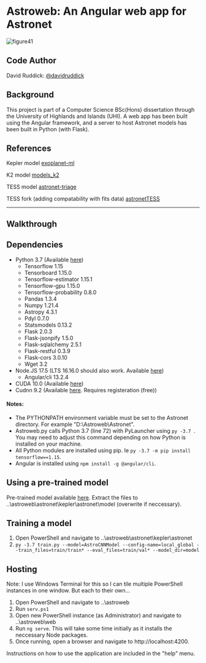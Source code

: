 # Astroweb: An Angular web app for Astronet

![figure41](https://user-images.githubusercontent.com/69145275/181589398-dd0851ef-b1c0-4cba-809f-f60ed819cd92.png)

Code Author
---
David Ruddick: [@davidruddick](https://github.com/davidruddick)

Background
---
This project is part of a Computer Science BSc(Hons) dissertation through the University of Highlands and Islands (UHI). A web app has been built using the Angular framework, and a server to host Astronet models has been built in Python (with Flask).

References
---
Kepler model [exoplanet-ml](https://github.com/google-research/exoplanet-ml/blob/master/exoplanet-ml/astronet/README.md)

K2 model [models_k2](https://github.com/aedattilo/models_K2/blob/master/README.md)

TESS model [astronet-triage](https://github.com/yuliang419/Astronet-Triage/blob/master/README.md)

TESS fork (adding compatability with fits data) [astronetTESS](https://github.com/B1ack2un/AstronetTESS/blob/main/README.md)

---

## Walkthrough

Dependencies
---
 - Python 3.7 (Available [here](https://www.python.org/downloads/release/python-379/))
   - Tensorflow 1.15
   - Tensorboard 1.15.0
   - Tensorflow-estimator 1.15.1
   - Tensorflow-gpu 1.15.0
   - Tensorflow-probability 0.8.0
   - Pandas 1.3.4
   - Numpy 1.21.4
   - Astropy 4.3.1
   - Pdyl 0.7.0
   - Statsmodels 0.13.2
   - Flask 2.0.3
   - Flask-jsonpify 1.5.0
   - Flask-sqlalchemy 2.5.1
   - Flask-restful 0.3.9
   - Flask-cors 3.0.10
   - Wget 3.2
- Node.JS 17.5 (LTS 16.16.0 should also work. Available [here](https://nodejs.org/en/download/))
  - Angular/cli 13.2.4
- CUDA 10.0 (Available [here](https://developer.nvidia.com/cuda-10.0-download-archive))
- Cudnn 9.2 (Available [here](https://developer.nvidia.com/cudnn). Requires registeration (free))

#### Notes:
- The PYTHONPATH environment variable must be set to the Astronet directory. For example "D:\Astroweb\Astronet".
- Astroweb.py calls Python 3.7 (line 72) with PyLauncher using `py -3.7 `. You may need to adjust this command depending on how Python is installed on your machine.
- All Python modules are installed using pip. Ie `py -3.7 -m pip install tensorflow==1.15`.
- Angular is installed using `npm install -g @angular/cli`.


Using a pre-trained model
---
Pre-trained model available [here](https://drive.google.com/file/d/1dd6c3P1OWykrQgn2quQS7eV1S0qv_qAk/view?usp=sharing).
Extract the files to ..\astroweb\astronet\kepler\astronet\model (overwrite if neccessary).

Training a model
---
1. Open PowerShell and navigate to ..\astroweb\astronet\kepler\astronet
2. `py -3.7 train.py --model=AstroCNNModel --config-name=local_global --train_files=train/train* --eval_files=train/val* --model_dir=model`

Hosting
---
Note: I use Windows Terminal for this so I can tile multiple PowerShell instances in one window. But each to their own...
1. Open PowerShell and navigate to ..\astroweb
2. Run `serv.ps1`
3. Open new PowerShell instance (as Administrator) and navigate to ..\astroweb\web
4. Run `ng serve`. This will take some time initially as it installs the neccessary Node packages.
5. Once running, open a browser and navigate to http://localhost:4200.

Instructions on how to use the application are included in the "help" menu.
